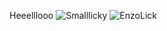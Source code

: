 Heeelllooo
![Smalllicky](https://github.com/user-attachments/assets/64f700c2-2689-4e75-ace2-212888110902) ![EnzoLick](https://github.com/user-attachments/assets/cc13e53a-1802-4329-92f1-1a28d21eeea0)
